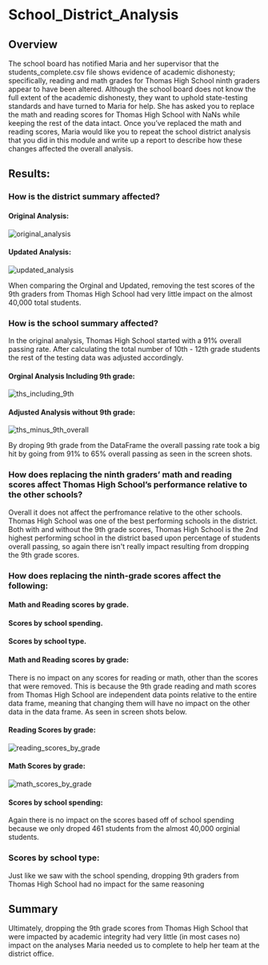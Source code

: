 # School_District_Analysis

## Overview
The school board has notified Maria and her supervisor that the students_complete.csv file shows evidence of academic dishonesty; specifically, reading and math grades for Thomas High School ninth graders appear to have been altered. Although the school board does not know the full extent of the academic dishonesty, they want to uphold state-testing standards and have turned to Maria for help. She has asked you to replace the math and reading scores for Thomas High School with NaNs while keeping the rest of the data intact. Once you’ve replaced the math and reading scores, Maria would like you to repeat the school district analysis that you did in this module and write up a report to describe how these changes affected the overall analysis.

## Results:

### How is the district summary affected?

#### Original Analysis:
![original_analysis](https://user-images.githubusercontent.com/106495422/177372970-83e798f6-bd89-485c-9fd1-8119ef943c93.png)

#### Updated Analysis:
![updated_analysis](https://user-images.githubusercontent.com/106495422/177373040-16cb6798-3660-42e6-89d5-0ef6eda8066b.png)

When comparing the Orginal and Updated, removing the test scores of the 9th graders from Thomas High School had very little impact on the almost 40,000 total students.

### How is the school summary affected?

In the original analysis, Thomas High School started with a 91% overall passing rate. After calculating the total number of 10th - 12th grade students the rest of the testing data was adjusted accordingly.

#### Orginal Analysis Including 9th grade:
![ths_including_9th](https://user-images.githubusercontent.com/106495422/177381803-c173f7d5-c523-4c71-bef9-55502de67fce.png)

#### Adjusted Analysis without 9th grade:
![ths_minus_9th_overall](https://user-images.githubusercontent.com/106495422/177381937-f625312d-6a46-47e6-84ce-60fd6c042bf0.png)

By droping 9th grade from the DataFrame the overall passing rate took a big hit by going from 91% to 65% overall passing as seen in the screen shots.

### How does replacing the ninth graders’ math and reading scores affect Thomas High School’s performance relative to the other schools?

Overall it does not affect the perfromance relative to the other schools. Thomas High School was one of the best performing schools in the district. Both with and without the 9th grade scores, Thomas High School is the 2nd highest performing school in the district based upon percentage of students overall passing, so again there isn't really impact resulting from dropping the 9th grade scores.

### How does replacing the ninth-grade scores affect the following: 
#### Math and Reading scores by grade.
#### Scores by school spending.
#### Scores by school type.

#### Math and Reading scores by grade:
There is no impact on any scores for reading or math, other than the scores that were removed. This is because the 9th grade reading and math scores from Thomas High School are independent data points relative to the entire data frame, meaning that changing them will have no impact on the other data in the data frame. As seen in screen shots below.

#### Reading Scores by grade:
![reading_scores_by_grade](https://user-images.githubusercontent.com/106495422/177392816-734a5b7d-45ff-4d2b-b472-317a891c90de.png)

#### Math Scores by grade:
![math_scores_by_grade](https://user-images.githubusercontent.com/106495422/177392881-caed1218-aa92-4011-a3fa-94b2e9fd81eb.png)

#### Scores by school spending:
Again there is no impact on the scores based off of school spending because we only droped 461 students from the almost 40,000 orginial students.

### Scores by school type:
Just like we saw with the school spending, dropping 9th graders from Thomas High School had no impact for the same reasoning

## Summary

Ultimately, dropping the 9th grade scores from Thomas High School that were impacted by academic integrity had very little (in most cases no) impact on the analyses Maria needed us to complete to help her team at the district office.
